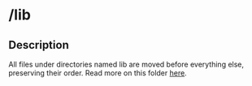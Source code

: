 # /lib
## Description
All files under directories named lib are moved before everything else, preserving their order. Read more on this folder [here](http://docs.meteor.com/#/full/structuringyourapp).
